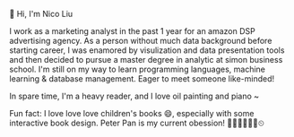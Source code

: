👋 Hi, I'm Nico Liu

I work as a marketing analyst in the past 1 year for an amazon DSP advertising agency. As a person without much data background before starting career, I was enamored by visulization and data presentation tools and then decided to pursue a master degree in analytic at simon business school. I'm still on my way to learn programming languages, machine learning & database management. Eager to meet someone like-minded!

In spare time, I'm a heavy reader, and I love oil painting and piano ~ 

Fun fact: I love love love children's books 😄, especially with some interactive book design. Peter Pan is my current obession! 🧚‍♀️🏴‍☠️🌟🐊⏲
